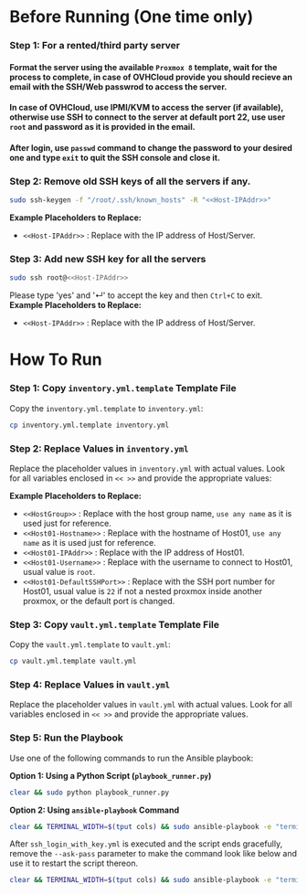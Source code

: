 # Before Running (One time only)
### Step 1: For a rented/third party server
#### Format the server using the available `Proxmox 8` template, wait for the process to complete, in case of OVHCloud provide you should recieve an email with the SSH/Web passwrod to access the server.
#### In case of OVHCloud, use IPMI/KVM to access the server (if available), otherwise use SSH to connect to the server at default port 22, use user `root` and password as it is provided in the email.
#### After login, use `passwd` command to change the password to your desired one and type `exit` to quit the SSH console and close it.

### Step 2: Remove old SSH keys of all the servers if any.
```bash
sudo ssh-keygen -f "/root/.ssh/known_hosts" -R "<<Host-IPAddr>>"
```
**Example Placeholders to Replace:**
- `<<Host-IPAddr>>` : Replace with the IP address of Host/Server.

### Step 3: Add new SSH key for all the servers
```bash
sudo ssh root@<<Host-IPAddr>>
```
Please type 'yes' and '↵' to accept the key and then `Ctrl+C` to exit.
**Example Placeholders to Replace:**
- `<<Host-IPAddr>>` : Replace with the IP address of Host/Server.


# How To Run

### Step 1: Copy  `inventory.yml.template` Template File
Copy the `inventory.yml.template` to `inventory.yml`:

```bash
cp inventory.yml.template inventory.yml
```

### Step 2: Replace Values in `inventory.yml`
Replace the placeholder values in `inventory.yml` with actual values. Look for all variables enclosed in `<< >>` and provide the appropriate values:

**Example Placeholders to Replace:**
- `<<HostGroup>>` : Replace with the host group name, `use any name` as it is used just for reference.
- `<<Host01-Hostname>>` : Replace with the hostname of Host01, `use any name` as it is used just for reference.
- `<<Host01-IPAddr>>` : Replace with the IP address of Host01.
- `<<Host01-Username>>` : Replace with the username to connect to Host01, usual value is `root`.
- `<<Host01-DefaultSSHPort>>` : Replace with the SSH port number for Host01, usual value is `22` if not a nested proxmox inside another proxmox, or the default port is changed.

### Step 3: Copy `vault.yml.template` Template File
Copy the `vault.yml.template` to `vault.yml`:

```bash
cp vault.yml.template vault.yml
```

### Step 4: Replace Values in `vault.yml`
Replace the placeholder values in `vault.yml` with actual values. Look for all variables enclosed in `<< >>` and provide the appropriate values.

### Step 5: Run the Playbook
Use one of the following commands to run the Ansible playbook:

**Option 1: Using a Python Script (`playbook_runner.py`)**
```bash
clear && sudo python playbook_runner.py
```

**Option 2: Using `ansible-playbook` Command**
```bash
clear && TERMINAL_WIDTH=$(tput cols) && sudo ansible-playbook -e "terminal_width=${TERMINAL_WIDTH}" -i inventory.yml playbook.yml --ask-pass
```

After `ssh_login_with_key.yml` is executed and the script ends gracefully, 
remove the `--ask-pass` parameter to make the command look like below
and use it to restart the script thereon.
```bash
clear && TERMINAL_WIDTH=$(tput cols) && sudo ansible-playbook -e "terminal_width=${TERMINAL_WIDTH}" -i inventory.yml playbook.yml
```
